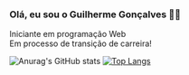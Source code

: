 ### Olá, eu sou o Guilherme Gonçalves 🖖🏻



Iniciante em programação Web <br>
Em processo de transição de carreira!<br>


![Anurag's GitHub stats](https://github-readme-stats.vercel.app/api?username=guigonca&show_icons=true&theme=github_dark)
[![Top Langs](https://github-readme-stats.vercel.app/api/top-langs/?username=guigonca&layout=compact&theme=github_dark)](https://github.com/guigonca/github-readme-stats)

